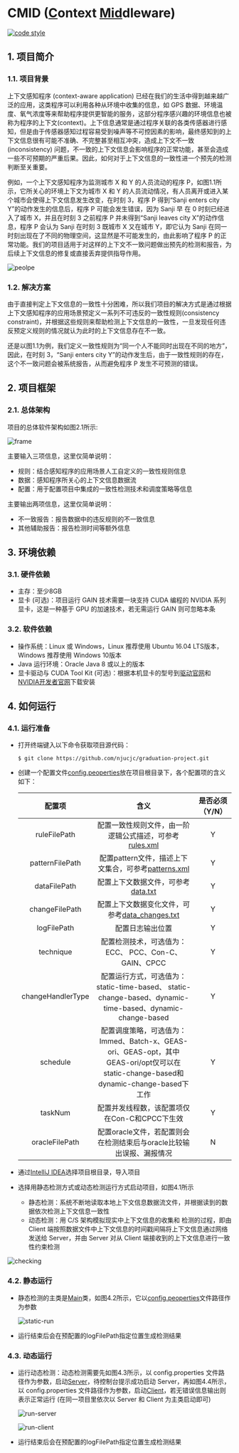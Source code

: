 # CMID (<u>C</u>ontext <u>Mid</u>dleware)

 <p align="left">
  <a href="LICENSE" align="center">
    <img alt="code style" src="https://img.shields.io/badge/license-MulanPSL2.0-brightgreen">
  </a>
</p>

## 1. 项目简介

### 1.1. 项目背景

 上下文感知程序 (context-aware application) 已经在我们的生活中得到越来越广泛的应用，这类程序可以利用各种从环境中收集的信息，如 GPS 数据、环境温度、氧气浓度等来帮助程序提供更智能的服务，这部分程序感兴趣的环境信息也被称为程序的上下文(context)。上下信息通常是通过程序关联的各类传感器进行感知，但是由于传感器感知过程容易受到噪声等不可控因素的影响，最终感知到的上下文信息很有可能不准确、不完整甚至相互冲突，造成上下文不一致 (inconsistency) 问题，不一致的上下文信息会影响程序的正常功能，甚至会造成一些不可预期的严重后果。因此，如何对于上下文信息的一致性进一个预先的检测判断至关重要。

例如，一个上下文感知程序为监测城市 X 和 Y 的人员流动的程序 P，如图1.1所示，它所关心的环境上下文为城市 X 和 Y 的人员流动情况，有人员离开或进入某个城市会使得上下文信息发生改变，在时刻 3，程序 P 得到“Sanji enters city Y”的动作发生的信息后，程序 P 可能会发生错误，因为 Sanji 早 在 0 时刻已经进入了城市 X，并且在时刻 3 之前程序 P 并未得到“Sanji leaves city X”的动作信息，程序 P 会认为 Sanji 在时刻 3 既城市 X 又在城市 Y，即它认为 Sanji 在同一时刻出现在了不同的物理空间，这显然是不可能发生的，由此影响了程序 P 的正常功能。我们的项目适用于对这样的上下文不一致问题做出预先的检测和报告，为后续上下文信息的修复或直接丢弃提供指导作用。

![peolpe](pictures/people.png)



### 1.2. 解决方案

由于直接判定上下文信息的一致性十分困难，所以我们项目的解决方式是通过根据上下文感知程序的应用场景预定义一系列不可违反的一致性规则(consistency constraint)，并根据这些规则来帮助检测上下文信息的一致性，一旦发现任何违反预定义规则的情况就认为此时的上下文信息存在不一致。

还是以图1.1为例，我们定义一致性规则为“同一个人不能同时出现在不同的地方”，因此，在时刻 3，“Sanji enters city Y”的动作发生后，由于一致性规则的存在，这个不一致问题会被系统报告，从而避免程序 P 发生不可预测的错误。

## 2. 项目框架

### 2.1. 总体架构

项目的总体软件架构如图2.1所示:

![frame](pictures/frame.png)



主要输入三项信息，这里仅简单说明：

- 规则：结合感知程序的应用场景人工自定义的一致性规则信息
- 数据：感知程序所关心的上下文信息数据流
- 配置：用于配置项目中集成的一致性检测技术和调度策略等信息

主要输出两项信息，这里仅简单说明：

- 不一致报告：报告数据中的违反规则的不一致信息
- 其他辅助报告：报告检测时间等额外信息

## 3. 环境依赖

### 3.1. 硬件依赖

- 主存：至少8GB
- 显卡 (可选)：项目运行 GAIN 技术需要一块支持 CUDA 编程的 NVIDIA 系列显卡，这是一种基于 GPU 的加速技术，若无需运行 GAIN 则可忽略本条

### 3.2. 软件依赖

- 操作系统：Linux 或 Windows，Linux 推荐使用 Ubuntu 16.04 LTS版本，Windows 推荐使用 Windows 10版本
- Java 运行环境：Oracle Java 8 或以上的版本
- 显卡驱动与 CUDA Tool Kit (可选)：根据本机显卡的型号到[驱动官网](https://www.nvidia.com/Download/index.aspx)和[NVIDIA开发者官网](https://developer.nvidia.com/zh-cn/cuda-downloads)下载安装

## 4. 如何运行

### 4.1. 运行准备

- 打开终端键入以下命令获取项目源代码：

  ```shell
  $ git clone https://github.com/njucjc/graduation-project.git
  ```

- 创建一个配置文件[config.peoperties](config.properties)放在项目根目录下，各个配置项的含义如下：

  |      配置项       |                             含义                             | 是否必须（Y/N） |
  | :---------------: | :----------------------------------------------------------: | :-------------: |
  |   ruleFilePath    | 配置一致性规则文件，由一阶逻辑公式描述，可参考[rules.xml](resource/rules.xml) |        Y        |
  |  patternFilePath  | 配置pattern文件，描述上下文集合，可参考[patterns.xml](resource/patterns.xml) |        Y        |
  |   dataFilePath    |   配置上下文数据文件，可参考[data.txt](resource/data.txt)    |        Y        |
  |  changeFilePath   | 配置上下文数据变化文件，可参考[data_changes.txt](resource/data_changes.txt) |        Y        |
  |    logFilePath    |                       配置日志输出位置                       |        Y        |
  |     technique     |     配置检测技术，可选值为：ECC、 PCC、Con-C、GAIN、CPCC     |        Y        |
  | changeHandlerType | 配置运行方式，可选值为：static-time-based、 static-change-based、dynamic-time-based、dynamic-change-based |        Y        |
  |     schedule      | 配置调度策略，可选值为：Immed、Batch-x、GEAS-ori、GEAS-opt，其中GEAS-ori/opt仅可以在static-change-based和dynamic-change-based下工作 |        Y        |
  |      taskNum      |        配置并发线程数，该配置项仅在Con-C和CPCC下生效         |        Y        |
  |  oracleFilePath   | 配置oracle文件，若配置则会在检测结束后与oracle比较输出误报、漏报情况 |        N        |

- 通过[IntelliJ IDEA](https://www.jetbrains.com/idea/)选择项目根目录，导入项目
- 选择用静态检测方式或动态检测运行方式启动项目，如图4.1所示
  - 静态检测：系统不断地读取本地上下文信息数据流文件，并根据读到的数据依次检测上下文信息一致性
  - 动态检测：用 C/S 架构模拟现实中上下文信息的收集和 检测的过程，即由 Client 端按照数据文件中上下文信息的时间戳间隔将上下文信息通过网络发送给 Server，并由 Server 对从 Client 端接收到的上下文信息进行一致性约束检测

![checking](pictures/checking.png)

### 4.2. 静态运行

- 静态检测的主类是[Main](src/main/java/cn/edu/nju/Main.java)类，如图4.2所示，它以[config.peoperties](config.properties)文件路径作为参数

  ![static-run](pictures/static-run.png)

- 运行结束后会在预配置的logFilePath指定位置生成检测结果

### 4.3. 动态运行

- 运行动态检测：动态检测需要先如图4.3所示，以 config.properties 文件路 径作为参数，启动[Server](src/main/java/cn/edu/nju/server/Server.java)，待控制台提示成功启动 Server，再如图4.4所示，以 config.properties 文件路径作为参数，启动[Client](src/main/java/cn/edu/nju/client/Client.java)，若无错误信息输出则表示正常运行 (在同一项目里依次以 Server 和 Client 为主类启动即可)

  ![run-server](pictures/run-server.png)

  ![run-client](pictures/run-client.png)

- 运行结束后会在预配置的logFilePath指定位置生成检测结果

